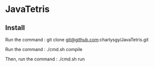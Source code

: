 # JavaTetris

## Install

Run the command :
git clone git@github.com:charlysgy/JavaTetris.git

Run the command :
./cmd.sh compile

Then, run the command : 
./cmd.sh run